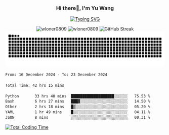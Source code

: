 <h3 align="center">Hi there👋, I'm Yu Wang</h1>

<p align="center"><a href="https://git.io/typing-svg"><img src="https://readme-typing-svg.demolab.com?font=Alex+Brush&size=18&pause=1000&color=716A50&background=6F66FF00&center=true&vCenter=true&width=435&lines=To+love+oneself+is+the+beginning+of+a+lifelong+romance.+%E2%80%94+Oscar+Wilde" alt="Typing SVG" /></a></p>


<p align="center">
 <img src="https://github-readme-stats.vercel.app/api/top-langs?username=wloner0809&show_icons=true&locale=en&layout=compact" alt="wloner0809" height=120 />
 <img src="https://github-readme-stats.vercel.app/api?username=wloner0809&show_icons=true&locale=en" alt="wloner0809" height=120 />
 <img src="https://github-readme-streak-stats.herokuapp.com?user=wloner0809&theme=microsoft" alt="GitHub Streak" height=120 />
 <img src="https://github.com/Wloner0809/Wloner0809/blob/output/github-contribution-grid-snake.svg">
</p>
 
<!--START_SECTION:waka-->

```txt
From: 16 December 2024 - To: 23 December 2024

Total Time: 42 hrs 15 mins

Python       33 hrs 40 mins  ███████████████████░░░░░░   75.53 %
Bash         6 hrs 27 mins   ███▓░░░░░░░░░░░░░░░░░░░░░   14.50 %
Other        2 hrs 18 mins   █▒░░░░░░░░░░░░░░░░░░░░░░░   05.20 %
YAML         1 hr 49 mins    █░░░░░░░░░░░░░░░░░░░░░░░░   04.11 %
JSON         8 mins          ░░░░░░░░░░░░░░░░░░░░░░░░░   00.31 %
```

<!--END_SECTION:waka-->

[![Total Coding Time](https://wakatime.com/badge/user/3b010e91-e8bb-445f-9eac-c8ab5bc30cb6.svg)](https://wakatime.com/@3b010e91-e8bb-445f-9eac-c8ab5bc30cb6)
